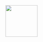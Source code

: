 
<div id="header" align="center">
  <img src="[https://media.giphy.com/media/M9gbBd9nbDrOTu1Mqx/giphy.gif" width="100](https://media.giphy.com/media/YQitE4YNQNahy/giphy-downsized-large.gif)https://media.giphy.com/media/YQitE4YNQNahy/giphy-downsized-large.gif"/>
</div>

